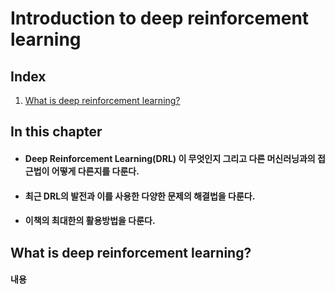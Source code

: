 # Introduction to deep reinforcement learning

## Index
1. [What is deep reinforcement learning?](#what-is-deep-reinforcement-learning?)

## In this chapter
* #### Deep Reinforcement Learning(DRL) 이 무엇인지 그리고 다른 머신러닝과의 접근법이 어떻게 다른지를 다룬다.
* #### 최근 DRL의 발전과 이를 사용한 다양한 문제의 해결법을 다룬다.
* #### 이책의 최대한의 활용방법을 다룬다.


## What is deep reinforcement learning?
#### 내용
